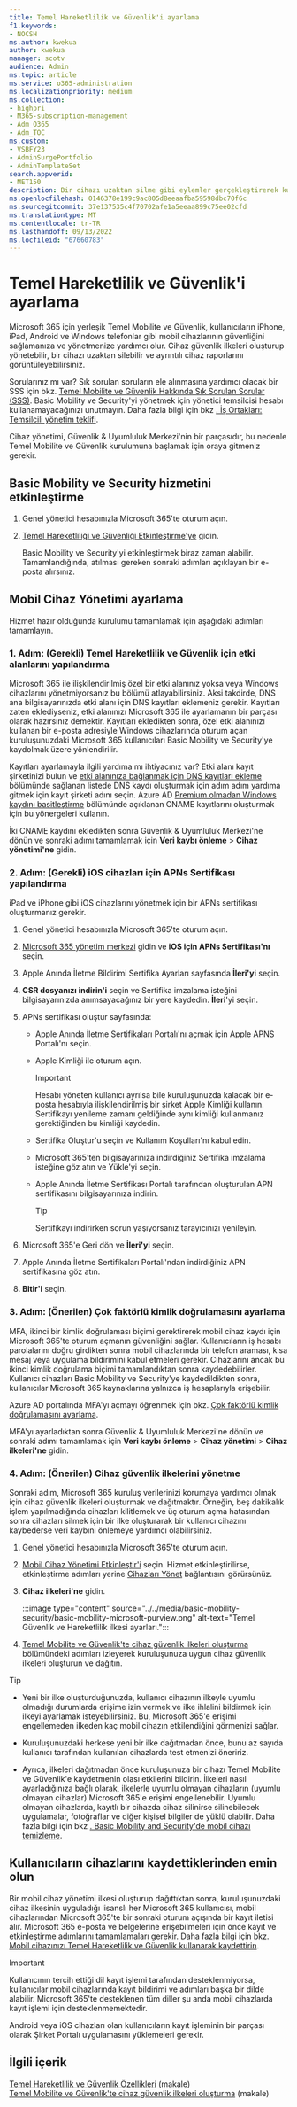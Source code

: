 ```yaml
---
title: Temel Hareketlilik ve Güvenlik'i ayarlama
f1.keywords:
- NOCSH
ms.author: kwekua
author: kwekua
manager: scotv
audience: Admin
ms.topic: article
ms.service: o365-administration
ms.localizationpriority: medium
ms.collection:
- highpri
- M365-subscription-management
- Adm_O365
- Adm_TOC
ms.custom:
- VSBFY23
- AdminSurgePortfolio
- AdminTemplateSet
search.appverid:
- MET150
description: Bir cihazı uzaktan silme gibi eylemler gerçekleştirerek kullanıcılarınızın mobil cihazlarının güvenliğini sağlamak ve yönetmek için Basic Mobility ve Security'yi ayarlayın.
ms.openlocfilehash: 0146378e199c9ac805d8eeaafba59598dbc70f6c
ms.sourcegitcommit: 37e137535c4f70702afe1a5eeaa899c75ee02cfd
ms.translationtype: MT
ms.contentlocale: tr-TR
ms.lasthandoff: 09/13/2022
ms.locfileid: "67660783"
---
```

# <a name="set-up-basic-mobility-and-security"></a>Temel Hareketlilik ve Güvenlik'i ayarlama

Microsoft 365 için yerleşik Temel Mobilite ve Güvenlik, kullanıcıların iPhone, iPad, Android ve Windows telefonlar gibi mobil cihazlarının güvenliğini sağlamanıza ve yönetmenize yardımcı olur. Cihaz güvenlik ilkeleri oluşturup yönetebilir, bir cihazı uzaktan silebilir ve ayrıntılı cihaz raporlarını görüntüleyebilirsiniz.

Sorularınız mı var? Sık sorulan soruların ele alınmasına yardımcı olacak bir SSS için bkz. [Temel Mobilite ve Güvenlik Hakkında Sık Sorulan Sorular (SSS)](frequently-asked-questions.yml). Basic Mobility ve Security'yi yönetmek için yönetici temsilcisi hesabı kullanamayacağınızı unutmayın. Daha fazla bilgi için bkz [. İş Ortakları: Temsilcili yönetim teklifi](https://support.microsoft.com/office/partners-offer-delegated-administration-26530dc0-ebba-415b-86b1-b55bc06b073e). 

Cihaz yönetimi, Güvenlik & Uyumluluk Merkezi'nin bir parçasıdır, bu nedenle Temel Mobilite ve Güvenlik kurulumuna başlamak için oraya gitmeniz gerekir.

## <a name="activate-the-basic-mobility-and-security-service"></a>Basic Mobility ve Security hizmetini etkinleştirme

1. Genel yönetici hesabınızla Microsoft 365'te oturum açın.

2. [Temel Hareketliliği ve Güvenliği Etkinleştirme'ye](https://admin.microsoft.com/EAdmin/Device/IntuneInventory.aspx) gidin.

   Basic Mobility ve Security'yi etkinleştirmek biraz zaman alabilir. Tamamlandığında, atılması gereken sonraki adımları açıklayan bir e-posta alırsınız.

## <a name="set-up-mobile-device-management"></a>Mobil Cihaz Yönetimi ayarlama

Hizmet hazır olduğunda kurulumu tamamlamak için aşağıdaki adımları tamamlayın.

### <a name="step-1-required-configure-domains-for-basic-mobility-and-security"></a>1. Adım: (Gerekli) Temel Hareketlilik ve Güvenlik için etki alanlarını yapılandırma

Microsoft 365 ile ilişkilendirilmiş özel bir etki alanınız yoksa veya Windows cihazlarını yönetmiyorsanız bu bölümü atlayabilirsiniz. Aksi takdirde, DNS ana bilgisayarınızda etki alanı için DNS kayıtları eklemeniz gerekir. Kayıtları zaten eklediyseniz, etki alanınızı Microsoft 365 ile ayarlamanın bir parçası olarak hazırsınız demektir. Kayıtları ekledikten sonra, özel etki alanınızı kullanan bir e-posta adresiyle Windows cihazlarında oturum açan kuruluşunuzdaki Microsoft 365 kullanıcıları Basic Mobility ve Security'ye kaydolmak üzere yönlendirilir.

Kayıtları ayarlamayla ilgili yardıma mı ihtiyacınız var? Etki alanı kayıt şirketinizi bulun ve [etki alanınıza bağlanmak için DNS kayıtları ekleme](/office365/admin/get-help-with-domains/create-dns-records-at-any-dns-hosting-provider) bölümünde sağlanan listede DNS kaydı oluşturmak için adım adım yardıma gitmek için kayıt şirketi adını seçin. Azure AD [Premium olmadan Windows kaydını basitleştirme](/mem/intune/enrollment/windows-enroll#simplify-windows-enrollment-without-azure-ad-premium) bölümünde açıklanan CNAME kayıtlarını oluşturmak için bu yönergeleri kullanın.

İki CNAME kaydını ekledikten sonra Güvenlik & Uyumluluk Merkezi'ne dönün ve sonraki adımı tamamlamak için **Veri kaybı önleme** > **Cihaz yönetimi'ne** gidin.

### <a name="step-2-required-configure-an-apns-certificate-for-ios-devices"></a>2. Adım: (Gerekli) iOS cihazları için APNs Sertifikası yapılandırma

iPad ve iPhone gibi iOS cihazlarını yönetmek için bir APNs sertifikası oluşturmanız gerekir.

1. Genel yönetici hesabınızla Microsoft 365'te oturum açın.

2. [Microsoft 365 yönetim merkezi](https://portal.office.com/adminportal/home?#/MifoDevices) gidin ve **iOS için APNs Sertifikası'nı** seçin.

4. Apple Anında İletme Bildirimi Sertifika Ayarları sayfasında **İleri'yi** seçin.

5. **CSR dosyanızı indirin'i** seçin ve Sertifika imzalama isteğini bilgisayarınızda anımsayacağınız bir yere kaydedin. **İleri**'yi seçin.

6. APNs sertifikası oluştur sayfasında:

   - Apple Anında İletme Sertifikaları Portalı'nı açmak için Apple APNS Portalı'nı seçin.
   - Apple Kimliği ile oturum açın.

     > [!IMPORTANT]
     > Hesabı yöneten kullanıcı ayrılsa bile kuruluşunuzda kalacak bir e-posta hesabıyla ilişkilendirilmiş bir şirket Apple Kimliği kullanın. Sertifikayı yenileme zamanı geldiğinde aynı kimliği kullanmanız gerektiğinden bu kimliği kaydedin.

   - Sertifika Oluştur'u seçin ve Kullanım Koşulları'nı kabul edin.
   - Microsoft 365'ten bilgisayarınıza indirdiğiniz Sertifika imzalama isteğine göz atın ve Yükle'yi seçin.
   - Apple Anında İletme Sertifikası Portalı tarafından oluşturulan APN sertifikasını bilgisayarınıza indirin.

     > [!TIP]
     > Sertifikayı indirirken sorun yaşıyorsanız tarayıcınızı yenileyin.

7. Microsoft 365'e Geri dön ve **İleri'yi** seçin.

8. Apple Anında İletme Sertifikaları Portalı'ndan indirdiğiniz APN sertifikasına göz atın.

9. **Bitir'i** seçin.

### <a name="step-3-recommended-set-up-multi-factor-authentication"></a>3. Adım: (Önerilen) Çok faktörlü kimlik doğrulamasını ayarlama

MFA, ikinci bir kimlik doğrulaması biçimi gerektirerek mobil cihaz kaydı için Microsoft 365'te oturum açmanın güvenliğini sağlar. Kullanıcıların iş hesabı parolalarını doğru girdikten sonra mobil cihazlarında bir telefon araması, kısa mesaj veya uygulama bildirimini kabul etmeleri gerekir. Cihazlarını ancak bu ikinci kimlik doğrulama biçimi tamamlandıktan sonra kaydedebilirler. Kullanıcı cihazları Basic Mobility ve Security'ye kaydedildikten sonra, kullanıcılar Microsoft 365 kaynaklarına yalnızca iş hesaplarıyla erişebilir.

Azure AD portalında MFA'yı açmayı öğrenmek için bkz. [Çok faktörlü kimlik doğrulamasını ayarlama](../security-and-compliance/set-up-multi-factor-authentication.md).

MFA'yı ayarladıktan sonra Güvenlik & Uyumluluk Merkezi'ne dönün ve sonraki adımı tamamlamak için **Veri kaybı önleme** > **Cihaz yönetimi** > **Cihaz ilkeleri'ne** gidin.

### <a name="step-4-recommended-manage-device-security-policies"></a>4. Adım: (Önerilen) Cihaz güvenlik ilkelerini yönetme

Sonraki adım, Microsoft 365 kuruluş verilerinizi korumaya yardımcı olmak için cihaz güvenlik ilkeleri oluşturmak ve dağıtmaktır. Örneğin, beş dakikalık işlem yapılmadığında cihazları kilitlemek ve üç oturum açma hatasından sonra cihazları silmek için bir ilke oluşturarak bir kullanıcı cihazını kaybederse veri kaybını önlemeye yardımcı olabilirsiniz.

1. Genel yönetici hesabınızla Microsoft 365'te oturum açın.

2. [Mobil Cihaz Yönetimi Etkinleştir'i](https://admin.microsoft.com/EAdmin/Device/IntuneInventory.aspx) seçin. Hizmet etkinleştirilirse, etkinleştirme adımları yerine [Cihazları Yönet](https://admin.microsoft.com/adminportal/home#/MifoDevices) bağlantısını görürsünüz.

3. **Cihaz ilkeleri'ne** gidin.

   :::image type="content" source="../../media/basic-mobility-security/basic-mobility-microsoft-purview.png" alt-text="Temel Güvenlik ve Hareketlilik ilkesi ayarları.":::

4. [Temel Mobilite ve Güvenlik'te cihaz güvenlik ilkeleri oluşturma](create-device-security-policies.md) bölümündeki adımları izleyerek kuruluşunuza uygun cihaz güvenlik ilkeleri oluşturun ve dağıtın.

> [!TIP]
>
> - Yeni bir ilke oluşturduğunuzda, kullanıcı cihazının ilkeyle uyumlu olmadığı durumlarda erişime izin vermek ve ilke ihlalini bildirmek için ilkeyi ayarlamak isteyebilirsiniz. Bu, Microsoft 365'e erişimi engellemeden ilkeden kaç mobil cihazın etkilendiğini görmenizi sağlar.
>
> - Kuruluşunuzdaki herkese yeni bir ilke dağıtmadan önce, bunu az sayıda kullanıcı tarafından kullanılan cihazlarda test etmenizi öneririz.
>
> - Ayrıca, ilkeleri dağıtmadan önce kuruluşunuza bir cihazı Temel Mobilite ve Güvenlik'e kaydetmenin olası etkilerini bildirin. İlkeleri nasıl ayarladığınıza bağlı olarak, ilkelerle uyumlu olmayan cihazların (uyumlu olmayan cihazlar) Microsoft 365'e erişimi engellenebilir. Uyumlu olmayan cihazlarda, kayıtlı bir cihazda cihaz silinirse silinebilecek uygulamalar, fotoğraflar ve diğer kişisel bilgiler de yüklü olabilir. Daha fazla bilgi için bkz [. Basic Mobility and Security'de mobil cihazı temizleme](wipe-mobile-device.md).

## <a name="make-sure-users-enroll-their-devices"></a>Kullanıcıların cihazlarını kaydettiklerinden emin olun

Bir mobil cihaz yönetimi ilkesi oluşturup dağıttıktan sonra, kuruluşunuzdaki cihaz ilkesinin uyguladığı lisanslı her Microsoft 365 kullanıcısı, mobil cihazlarından Microsoft 365'te bir sonraki oturum açışında bir kayıt iletisi alır. Microsoft 365 e-posta ve belgelerine erişebilmeleri için önce kayıt ve etkinleştirme adımlarını tamamlamaları gerekir. Daha fazla bilgi için bkz. [Mobil cihazınızı Temel Hareketlilik ve Güvenlik kullanarak kaydettirin](enroll-your-mobile-device.md).

> [!IMPORTANT]
> Kullanıcının tercih ettiği dil kayıt işlemi tarafından desteklenmiyorsa, kullanıcılar mobil cihazlarında kayıt bildirimi ve adımları başka bir dilde alabilir. Microsoft 365'te desteklenen tüm diller şu anda mobil cihazlarda kayıt işlemi için desteklenmemektedir.

Android veya iOS cihazları olan kullanıcıların kayıt işleminin bir parçası olarak Şirket Portalı uygulamasını yüklemeleri gerekir.

## <a name="related-content"></a>İlgili içerik

[Temel Hareketlilik ve Güvenlik Özellikleri](capabilities.md) (makale)\
[Temel Mobilite ve Güvenlik'te cihaz güvenlik ilkeleri oluşturma](create-device-security-policies.md) (makale)
